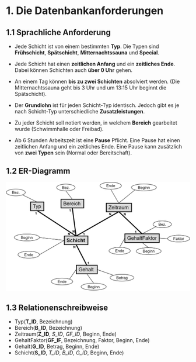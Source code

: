 # 1. Die Datenbankanforderungen
## 1.1 Sprachliche Anforderung
- Jede Schicht ist von einem bestimmten **Typ**. Die Typen sind **Frühschicht**, **Spätschicht**, **Mitternachtssauna** und **Special**.

- Jede Schicht hat einen **zeitlichen Anfang** und ein **zeitliches Ende**. Dabei können Schichten auch **über 0 Uhr** gehen.

- An einem Tag können **bis zu zwei Schichten** absolviert werden. (Die Mitternachtssauna geht bis 3 Uhr und um 13:15 Uhr beginnt die Spätschicht).

- Der **Grundlohn** ist für jeden Schicht-Typ identisch. Jedoch gibt es je nach Schicht-Typ unterschiedliche **Zusatzleistungen**.

- Zu jeder Schicht soll notiert werden, in welchem **Bereich** gearbeitet wurde (Schwimmhalle oder Freibad).

- Ab 6 Stunden Arbeitszeit ist eine **Pause** Pflicht. Eine Pause hat einen zeitlichen Anfang und ein zeitliches Ende. Eine Pause kann zusätzlich von **zwei Typen** sein (Normal oder Bereitschaft).

## 1.2 ER-Diagramm

![ER-Diagramm](Unterlagen/ERDiagramm.png)

## 1.3 Relationenschreibweise

- Typ(**T_ID**, Bezeichnung)
- Bereich(**B_ID**, Bezeichnung)
- Zeitraum(**Z_ID**, _S_ID_, _GF_ID_, Beginn, Ende)
- GehaltFaktor(**GF_IF**, Bezeichnung, Faktor, Beginn, Ende)
- Gehalt(**G_ID**, Betrag, Beginn, Ende)
- Schicht(**S_ID**, _T_ID_, _B_ID_, _G_ID_, Beginn, Ende)
